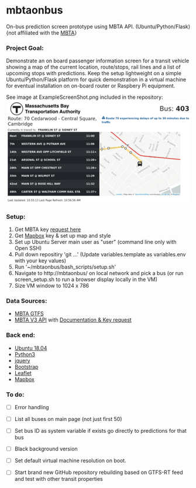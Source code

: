 # mbtaonbus
On-bus prediction screen prototype using MBTA API.  (Ubuntu/Python/Flask) 
{not affiliated with the [MBTA](https://www.mbta.com/)}

### Project Goal:
Demonstrate an on board passenger information screen for a transit vehicle showing a map of the current 
location, route/stops, rail lines and a list of upcoming stops with predictions.  Keep the setup lightweight
on a simple Ubuntu/Python/Flask platform for quick demonstration in a virtual machine for eventual installation
on on-board router or Raspbery Pi equipment.  

See image at ExampleScreenShot.png included in the repository:  
![ExampleScreenShot](https://github.com/mhaynes001/mbtaonbus/blob/master/ExampleScreenShot.png?raw=true)

### Setup: 
1. Get MBTA key [request here](https://api-v3.mbta.com/)
2. Get [Mapbox](https://www.mapbox.com/) key & set up map and style
3. Set up Ubuntu Server main user as "user" (command line only with Open SSH)
4. Pull down repositiry 'git ...' (Update variables.template as variables.env with your key values)
5. Run '~/mbtaonbus/bash_scripts/setup.sh'
6. Navigate to http://mbtaonbus/ on local network and pick a bus
   (or run screen_setup.sh to run a browser display locally in the VM)
7. Size VM window to 1024 x 786

### Data Sources: 
- [MBTA GTFS](https://www.mbta.com/developers/gtfs)
- [MBTA V3 API](https://www.mbta.com/developers/v3-api) with [Documentation & Key request](https://api-v3.mbta.com/)

### Back end: 
- [Ubuntu 18.04](https://www.ubuntu.com/download/server)
- [Python3](https://www.python.org/)
- [jquery](https://jquery.com/)
- [Bootstrap](https://getbootstrap.com/)
- [Leaflet](https://leafletjs.com/)
- [Mapbox](https://www.mapbox.com/)

### To do: 
- [ ] Error handling
- [ ] List all buses on main page (not just first 50)
- [ ] Set bus ID as system variable if exists go directly to predictions for that bus
- [ ] Black background version
- [ ] Set default virtual machine resolution on boot.
- [ ] Start brand new GitHub repository rebuilding based on GTFS-RT feed and test with other transit properties

